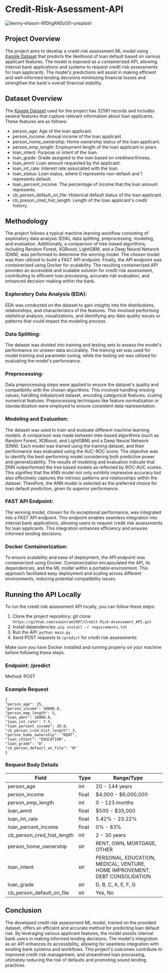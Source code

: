 # Credit-Risk-Asessment-API

![kenny-eliason-8fDhgAN5zG0-unsplash](https://github.com/aswinram1997/Insightful_Clusters_App/assets/102771069/06c171a5-0f57-4b2d-9cca-37ed235251fd)


## Project Overview
The project aims to develop a credit risk assessment ML model using [Kaggle Dataset](<https://www.kaggle.com/datasets/laotse/credit-risk-dataset>) that predicts the likelihood of loan default based on various applicant features. The model is exposed as a containerized API, allowing internal bank applications and systems to request credit risk assessments for loan applicants. The model's predictions will assist in making efficient and well-informed lending decisions minimizing financial losses and strengthen the bank's overall financial stability.

## Dataset Overview
The [Kaggle Dataset](<https://www.kaggle.com/datasets/laotse/credit-risk-dataset>) used for the project has 32581 records and includes several features that capture relevant information about loan applicants. These features are as follows:

- person_age: Age of the loan applicant.
- person_income: Annual income of the loan applicant.
- person_home_ownership: Home ownership status of the loan applicant.
- person_emp_length: Employment length of the loan applicant in years.
- loan_intent: Purpose or intent of the loan.
- loan_grade: Grade assigned to the loan based on creditworthiness.
- loan_amnt: Loan amount requested by the applicant.
- loan_int_rate: Interest rate associated with the loan.
- loan_status: Loan status, where 0 represents non-default and 1 represents default.
- loan_percent_income: The percentage of income that the loan amount represents.
- cb_person_default_on_file: Historical default status of the loan applicant.
- cb_preson_cred_hist_length: Length of the loan applicant's credit history.

## Methodology
The project follows a typical machine learning workflow consisting of exploratory data analysis (EDA), data splitting, preprocessing, modeling, and evaluation. Additionally, a comparison of tree-based algorithms, including Random Forest, XGBoost, LightGBM, and a Deep Neural Network (DNN), was performed to determine the winning model. The chosen model was then utilized to build a FAST API endpoint. Finally, the API endpoint was containerized using Docker for scalability. The resulting containerized API provides an accessible and scalable solution for credit risk assessment, contributing to efficient loan processing, accurate risk evaluation, and enhanced decision-making within the bank.

### Exploratory Data Analysis (EDA):
EDA was conducted on the dataset to gain insights into the distributions, relationships, and characteristics of the features. This involved performing statistical analysis, visualizations, and identifying any data quality issues or patterns that could impact the modeling process.

### Data Splitting:
The dataset was divided into training and testing sets to assess the model's performance on unseen data accurately. The training set was used for model training and parameter tuning, while the testing set was utilized for evaluating the model's performance.

### Preprocessing:
Data preprocessing steps were applied to ensure the dataset's quality and compatibility with the chosen algorithms. This involved handling missing values, handling imbalanced dataset, encoding categorical features, scaling numerical features. Preprocessing techniques like feature normalization or standardization were employed to ensure consistent data representation.

### Modeling and Evaluation:
The dataset was used to train and evaluate different machine learning models. A comparison was made between tree-based algorithms (such as Random Forest, XGBoost, and LightGBM) and a Deep Neural Network (DNN). Each model was trained using the training dataset, and their performance was evaluated using the AUC-ROC score. The objective was to identify the best-performing model considering both predictive power and generalizability. The results of modeling and evaluation indicate that DNN outperformed the tree based models as reflected by ROC-AUC scores. This signifies that the ANN model not only exhibits impressive accuracy but also effectively captures the intrinsic patterns and relationships within the dataset. Therefore, the ANN model is selected as the preferred choice for loan default prediction, given its superior performance.

### FAST API Endpoint:
The winning model, chosen for its exceptional performance, was integrated into a FAST API endpoint. This endpoint enables seamless integration into internal bank applications, allowing users to request credit risk assessments for loan applicants. This integration enhances efficiency and ensures informed lending decisions.

### Docker Containerization:
To ensure scalability and ease of deployment, the API endpoint was containerized using Docker. Containerization encapsulated the API, its dependencies, and the ML model within a portable environment. This approach facilitated easy deployment and scaling across different environments, reducing potential compatibility issues.


## Running the API Locally
To run the credit risk assessment API locally, you can follow these steps:

1. Clone the project repository: git clone `https://github.com/aswinram1997/Credit-Risk-Assessment_API.git`
2. Install dependencies: `pip install -r requirements.txt`
3. Run the API: `python main.py`
4. Send POST requests to `/predict` for credit risk assessments

Make sure you have Docker installed and running properly on your machine before following these steps. 

### Endpoint: /predict
Method: POST

### Example Request
```
{
"person_age": 25,
"person_income": 50000.0,
"person_emp_length": 5,
"loan_amnt": 10000.0,
"loan_int_rate": 7.5,
"loan_percent_income": 20.0,
"cb_person_cred_hist_length": 3,
"person_home_ownership": "RENT",
"loan_intent": "EDUCATION",
"loan_grade": "A",
"cb_person_default_on_file": "N"
}
```
### Request Body Details
| Field                      | Type    | Range/Type                                  |
|----------------------------|---------|--------------------------------------------|
| person_age                 | int     | 20 - 144 years                             |
| person_income              | float   | $4,000 - $6,000,000                         |
| person_emp_length          | int     | 0 - 123 months                             |
| loan_amnt                  | float   | $500 - $35,000                              |
| loan_int_rate              | float   | 5.42% - 23.22%                              |
| loan_percent_income        | float   | 0% - 83%                                    |
| cb_person_cred_hist_length | int     | 2 - 30 years                                |
| person_home_ownership      | str     | RENT, OWN, MORTGAGE, OTHER                  |
| loan_intent                | str     | PERSONAL, EDUCATION, MEDICAL, VENTURE, HOME IMPROVEMENT, DEBT CONSOLIDATION |
| loan_grade                 | str     | D, B, C, A, E, F, G                         |
| cb_person_default_on_file  | str     | Yes, No                                     |


## Conclusion
The developed credit risk assessment ML model, trained on the provided dataset, offers an efficient and accurate method for predicting loan default risk. By leveraging various applicant features, the model assists internal bank users in making informed lending decisions. The model's integration as an API enhances its accessibility, allowing for seamless integration with existing bank systems and workflows. This project's outcomes contribute to improved credit risk management, and streamlined loan processing, ultimately reducing the risk of defaults and promoting sound lending practices.
